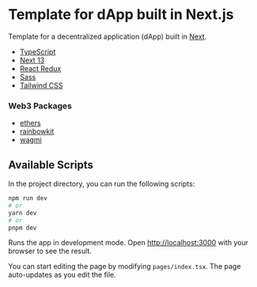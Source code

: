 # Template for dApp built in Next.js

Template for a decentralized application (dApp) built in [Next](https://nextjs.org). 

- [TypeScript](https://www.typescriptlang.org)
- [Next 13](https://nextjs.org/blog/next-13)
- [React Redux](https://react-redux.js.org)
- [Sass](https://sass-lang.com)
- [Tailwind CSS](https://tailwindcss.com)

### Web3 Packages

- [ethers](https://docs.ethers.org/v5/)
- [rainbowkit](https://www.rainbowkit.com)
- [wagmi](https://wagmi.sh)

## Available Scripts

In the project directory, you can run the following scripts:

```bash
npm run dev
# or
yarn dev
# or
pnpm dev
```

Runs the app in development mode.
Open [http://localhost:3000](http://localhost:3000) with your browser to see the result.

You can start editing the page by modifying `pages/index.tsx`. The page auto-updates as you edit the file.